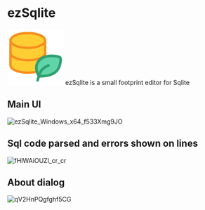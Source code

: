 # ezSqlite


<img width="128" height="128" alt="ezSqlite_Windows_x64_f533Xmg9JO" src="res/appicon.png" />
ezSqlite is a small footprint editor for Sqlite

## Main UI
<img width="1282" height="752" alt="ezSqlite_Windows_x64_f533Xmg9JO" src="https://github.com/user-attachments/assets/45d48ee6-8ce6-4e7d-8a59-19a3d10d45d4" />

## Sql code parsed and errors shown on lines
<img width="1280" height="751" alt="fHIWAiOUZl_cr_cr" src="https://github.com/user-attachments/assets/4cc8b958-021e-4bed-9a89-fdb19ea96d25" />

## About dialog
<img width="1278" height="752" alt="qV2HnPQgfghf5CG" src="https://github.com/user-attachments/assets/0d5bf6f7-f5c5-4886-98dd-b15597148be8" />
